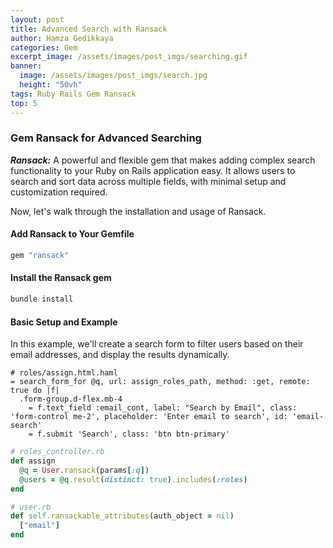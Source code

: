 ```yaml
---
layout: post
title: Advanced Search with Ransack
author: Hamza Gedikkaya
categories: Gem
excerpt_image: /assets/images/post_imgs/searching.gif
banner:
  image: /assets/images/post_imgs/search.jpg
  height: "50vh"
tags: Ruby Rails Gem Ransack
top: 5
---
```


### Gem Ransack for Advanced Searching

***Ransack:*** A powerful and flexible gem that makes adding complex search functionality to your Ruby on Rails application easy. It allows users to search and sort data across multiple fields, with minimal setup and customization required.

Now, let's walk through the installation and usage of Ransack.

#### **Add Ransack to Your Gemfile**

```ruby
gem "ransack"
```

#### **Install the Ransack gem**

```bash
bundle install
```

#### **Basic Setup and Example**

In this example, we'll create a search form to filter users based on their email addresses, and display the results dynamically.

```haml
# roles/assign.html.haml
= search_form_for @q, url: assign_roles_path, method: :get, remote: true do |f|
  .form-group.d-flex.mb-4
    = f.text_field :email_cont, label: "Search by Email", class: 'form-control me-2', placeholder: 'Enter email to search', id: 'email-search'
    = f.submit 'Search', class: 'btn btn-primary'
```

```ruby
# roles_controller.rb
def assign
  @q = User.ransack(params[:q])
  @users = @q.result(distinct: true).includes(:roles)
end
```

```ruby
# user.rb
def self.ransackable_attributes(auth_object = nil)
  ["email"]
end
```